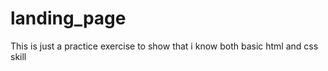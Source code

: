 # landing_page 
 This is just a practice exercise to show that i know both basic html and css skill
 
